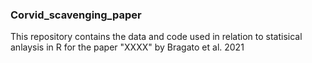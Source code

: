 ### Corvid_scavenging_paper ###
This repository contains the data and code used in relation to statisical anlaysis in R for the paper "XXXX" by Bragato et al. 2021
